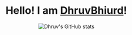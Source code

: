 <h1 align="center">Hello! I am <a href="https://github.com/DhruvBhirud" target="_blank">DhruvBhiurd</a>!</h1>

<p align="center">
  <img src="https://github-readme-stats.vercel.app/api?username=DhruvBhirud&show_icons=true&theme=radical" alt="Dhruv's GitHub stats"></img>
</p>
